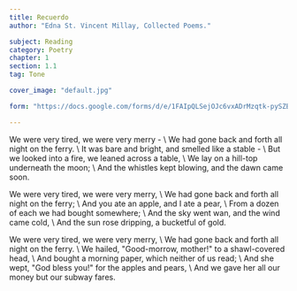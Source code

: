 ```yaml
---
title: Recuerdo
author: "Edna St. Vincent Millay, Collected Poems."

subject: Reading
category: Poetry
chapter: 1
section: 1.1
tag: Tone

cover_image: "default.jpg"

form: "https://docs.google.com/forms/d/e/1FAIpQLSejOJc6vxADrMzqtk-pySZBb4ir7WvDDQy9VBRmIaieT6-c_g/viewform"

---
```

We were very tired, we were very merry - \\
We had gone back and forth all night on the ferry. \\
It was bare and bright, and smelled like a stable - \\
But we looked into a fire, we leaned across a table, \\
We lay on a hill-top underneath the moon; \\
And the whistles kept blowing, and the dawn came soon.

We were very tired, we were very merry, \\
We had gone back and forth all night on the ferry; \\
And you ate an apple, and I ate a pear, \\
From a dozen of each we had bought somewhere; \\
And the sky went wan, and the wind came cold, \\
And the sun rose dripping, a bucketful of gold.

We were very tired, we were very merry, \\
We had gone back and forth all night on the ferry. \\
We hailed, "Good-morrow, mother!" to a shawl-covered head, \\
And bought a morning paper, which neither of us read; \\
And she wept, "God bless you!" for the apples and pears, \\
And we gave her all our money but our subway fares.
